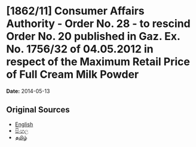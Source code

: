 # [1862/11] Consumer Affairs Authority - Order No. 28 - to rescind Order No. 20 published in Gaz. Ex. No. 1756/32 of 04.05.2012 in respect of the Maximum Retail Price of Full Cream Milk Powder

**Date:** 2014-05-13

## Original Sources

- [English](https://documents.gov.lk/view/extra-gazettes/2014/5/1862-11_E.pdf)
- [සිංහල](https://documents.gov.lk/view/extra-gazettes/2014/5/1862-11_S.pdf)
- [தமிழ்](https://documents.gov.lk/view/extra-gazettes/2014/5/1862-11_T.pdf)
